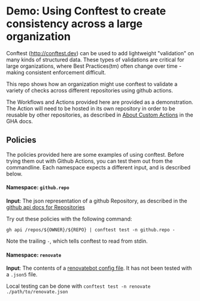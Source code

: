 # Demo: Using Conftest to create consistency across a large organization

Conftest (http://conftest.dev) can be used to add lightweight "validation" on
many kinds of structured data. These types of validations are critical for large
organizations, where Best Practices(tm) often change over time - making
consistent enforcement difficult.

This repo shows how an organization might use conftest to validate a variety of
checks across different repositories using github actions.

The Workflows and Actions provided here are provided as a demonstration. The
Action will need to be hosted in its own repository in order to be reusable by
other repositories, as described in [About Custom
Actions](https://docs.github.com/en/actions/creating-actions/about-custom-actions#choosing-a-location-for-your-action) in the GHA docs.

## Policies

The policies provided here are some examples of using conftest. Before trying
them out with Github Actions, you can test them out from the commandline. Each
namespace expects a different input, and is described below.

#### Namespace: `github.repo`

**Input**: The json representation of a github Repository, as described in the
[github api docs for
Repositories](https://docs.github.com/en/rest/repos/repos?apiVersion=2022-11-28#get-a-repository)

Try out these policies with the following command:

```
gh api /repos/${OWNER}/${REPO} | conftest test -n github.repo -
```

Note the trailing `-`, which tells conftest to read from stdin.

#### Namespace: `renovate`

**Input**: The contents of a [renovatebot config
file](https://docs.renovatebot.com/configuration-options/). It has not been
tested with a `.json5` file.

Local testing can be done with `conftest test -n renovate
./path/to/renovate.json`
